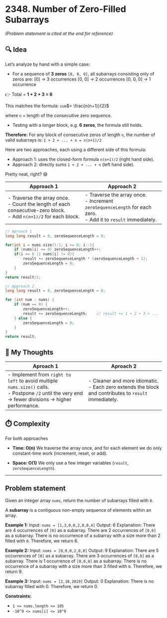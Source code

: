 # 2348. Number of Zero-Filled Subarrays
*(Problem statement is cited at the end for reference)*


## 🔍 Idea

Let’s analyze by hand with a simple case:

- For a sequence of **3 zeros** `[0, 0, 0]`, all subarrays consisting only of zeros are:
[0] → 3 occurrences
[0, 0] → 2 occurrences
[0, 0, 0] → 1 occurrence

👉 Total = **1 + 2 + 3 = 6**

This matches the formula: `sum`$= \frac{n(n+1)}{2}$

where `n` = length of the consecutive zero sequence.


- Testing with a longer block, e.g. **6 zeros**, the formula still holds.

**Therefore:**
For any block of consecutive zeros of length `n`, the number of valid subarrays is:
`1 + 2 + ... + n = n(n+1)/2`

Here are two approaches, each using a different side of this formula:
- Approach 1: uses the closed-form formula `n(n+1)/2` (right hand side).
- Approach 2: directly sums `1 + 2 + ... + n` (left hand side).


Pretty neat, right? 😄

| Approach 1 | Approach 2 |
|---|---|
| - Traverse the array once.<br>- Count the length of each consecutive-zero block.<br>- Add `n(n+1)/2` for each block. | - Traverse the array once.<br>- Increment `zeroSequenceLength` for each zero.<br>- Add it to `result` immediately. |

```cpp
// Aproach 1
long long result = 0, zeroSequenceLength = 0;

for(int i = nums.size()-1; i >= 0; i--){
    if (nums[i] == 0) zeroSequenceLength++;
    if(i == 0 || nums[i] != 0){
        result += zeroSequenceLength * (zeroSequenceLength + 1);
        zeroSequenceLength = 0;
    }
}
return result/2;
```
```cpp
// Approach 2
long long result = 0, zeroSequenceLength = 0;

for (int num : nums) {
    if (num == 0) {
        zeroSequenceLength++;
        result += zeroSequenceLength;    // result += 1 + 2 + 3 + ...
    } else {
        zeroSequenceLength = 0;
    }
}
return result;
```


## 💬 My Thoughts

| Aproach 1 | Aproach 2 |
|----------|----------|
| - Implement from `right to left` to avoid multiple `nums.size()` calls. <br> - Postpone `/2` until the very end → fewer divisions → higher performance. | - Cleaner and more idiomatic. <br> - Each zero extends the block and contributes to `result` immediately. |


## ⏱️ Complexity
For both approaches
- **Time: O(n)**
  We traverse the array once, and for each element we do only constant-time work (increment, reset, or add).

- **Space: O(1)**
  We only use a few integer variables (`result`, `zeroSequenceLength`).

---

## Problem statement
Given an integer array `nums`, return the number of subarrays filled with `0`.

A **subarray** is a contiguous non-empty sequence of elements within an array.



**Example 1:**
Input: `nums = [1,3,0,0,2,0,0,4]`
Output: 6
Explanation:
There are 4 occurrences of `[0]` as a subarray.
There are 2 occurrences of `[0,0]` as a subarray.
There is no occurrence of a subarray with a size more than 2 filled with `0`. Therefore, we return 6.

**Example 2:**
Input: `nums = [0,0,0,2,0,0]`
Output: 9
Explanation:
There are 5 occurrences of `[0]` as a subarray.
There are 3 occurrences of `[0,0]` as a subarray.
There is 1 occurrence of `[0,0,0]` as a subarray.
There is no occurrence of a subarray with a size more than 3 filled with `0`. Therefore, we return 9.

**Example 3:**
Input: `nums = [2,10,2019]`
Output: 0
Explanation: There is no subarray filled with 0. Therefore, we return 0.


**Constraints:**
- `1 <= nums.length <= 105`
- `-10^9 <= nums[i] <= 10^9`
